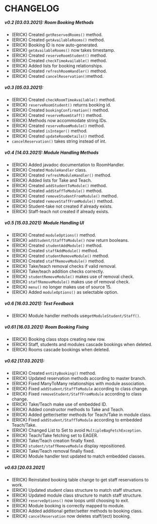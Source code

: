# CHANGELOG

##### v0.2 [03.03.2021]: Room Booking Methods
* (ERICK) Created `getReservedRooms()` method.
* (ERICK) Created `getAvailableRooms()` method.
* (ERICK) Booking ID is now auto-generated.
* (ERICK) `getAvailableRooms()` now takes timestamp.
* (ERICK) Created `reserveRoomStudent()` method.
* (ERICK) Created `checkTimeAvailable()` method.
* (ERICK) Added lists for booking relationships.
* (ERICK) Created `refreshRoomHandler()` method.
* (ERICK) Created `cancelReservation()`method.

##### v0.3 [05.03.2021]: 
* (ERICK) Created `checkRoomTimeAvailable()` method.
* (ERICK) `reserveRoomStudent()` returns booking id.
* (ERICK) Created `bookingConfirmation()` method.
* (ERICK) Created `reserveRoomStaff()` method.
* (ERICK) Methods now accommodate string IDs.
* (ERICK) Created `reserveRoomModule()` method.
* (ERICK) Created `isInteger()` method.
* (ERICK) Created `updateRoomDetails()` method.
* `cancelReservation()` takes string instead of int.

##### v0.4 [14.03.2021]: Module Handling Methods
* (ERICK) Added javadoc documentation to RoomHandler.
* (ERICK) Created `ModuleHandler` class.
* (ERICK) Created `refreshModuleHandler()` method.
* (ERICK) Added lists for Take and Teach.
* (ERICK) Created `addStudentToModule()` method.
* (ERICK) Created `addStaffToModule()` method.
* (ERICK) Created `removeStudentFromModule()` method.
* (ERICK) Created `removeStaffFromModule()` method.
* (ERICK) Student-take not created if already exists.
* (ERICK) Staff-teach not created if already exists.

##### v0.5 [15.03.2021]: Module Handling UI
* (ERICK) Created `moduleOptions()` method.
* (ERICK) `addStudent/StaffToModule()` now return booleans.
* (ERICK) Created `studentAddModule()` method.
* (ERICK) Created `staffAddModule()` method.
* (ERICK) Created `studentRemoveModule()` method.
* (ERICK) Created `staffRemoveModule()` method.
* (ERICK) Take/teach removal checks if valid removal.
* (ERICK) Take/teach addition checks correctly.
* (ERICK) `studentRemoveModule()` makes use of removal check.
* (ERICK) `staffRemoveModule()` makes use of removal check.
* (ERICK)  `menu()` no longer makes use of source 15.
* (ERICK) Added `moduleOptions()` as selectable option.

##### v0.6 [16.03.2021]: Test Feedback 
* (ERICK) Module handler methods use`getModuleStudent/Staff()`.

##### v0.61 [16.03.2021]: Room Booking Fixing
* (ERICK) Booking class stops creating new row.
* (ERICK) Staff, students and modules cascade bookings when deleted.
* (ERICK) Rooms cascade bookings when deleted.

##### v0.62 [17.03.2021]: 
* (ERICK) Created `entityBooking()` method.
* (ERICK) Updated reservation methods according to master branch. 
* (ERICK) Fixed ManyToMany relationships with module association.
* (ERICK) Fixed `addStudent/StaffToModule` according to class change.
* (ERICK) Fixed `removeStudent/StaffFromModule` according to class change.
* (ERICK) Take/Teach make use of embedded ID.
* (ERICK) Added constructor methods to Take and Teach. 
* (ERICK) Added getter/setter methods for Teach/Take in module class.
* (ERICK) Fixed `addStudent/StaffToModule` according to embedded Teach/Take.
* (ERICK) Changed List to Set to avoid `MultipleBagFetchException`.
* (ERICK) Teach/Take fetching set to EAGER.
* (ERICK) Take/Teach creation finally fixed.
* (ERICK) `student/staffRemoveModule` display repositioned.
* (ERICK) Take/Teach removal finally fixed.
* (ERICK) Module handler test updated to match embedded classes.

##### v0.63 [20.03.2021]
* (ERICK) Reinstated booking table change to get staff reservations to work.
* (ERICK) Updated student class structure to match staff structure.
* (ERICK) Updated module class structure to match staff structure.
* (ERICK) `reserveOptions()` now loops until choosing to exit.
* (ERICK) Module booking is correctly mapped to module.
* (ERICK) Added additional getter/setter methods to booking class.
* (ERICK) `cancelReservation` now deletes staff/(ect) booking.